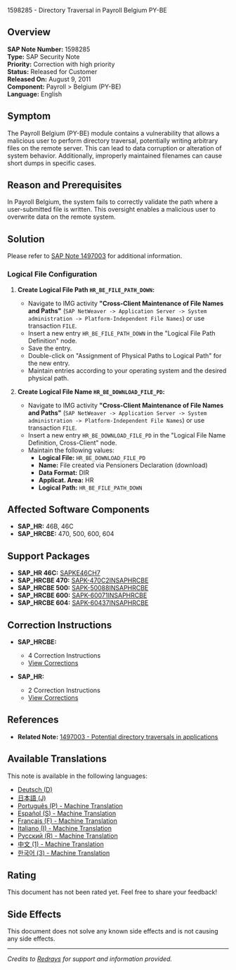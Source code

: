 1598285 - Directory Traversal in Payroll Belgium PY-BE

## Overview

**SAP Note Number:** 1598285  
**Type:** SAP Security Note  
**Priority:** Correction with high priority  
**Status:** Released for Customer  
**Released On:** August 9, 2011  
**Component:** Payroll > Belgium (PY-BE)  
**Language:** English

## Symptom

The Payroll Belgium (PY-BE) module contains a vulnerability that allows a malicious user to perform directory traversal, potentially writing arbitrary files on the remote server. This can lead to data corruption or alteration of system behavior. Additionally, improperly maintained filenames can cause short dumps in specific cases.

## Reason and Prerequisites

In Payroll Belgium, the system fails to correctly validate the path where a user-submitted file is written. This oversight enables a malicious user to overwrite data on the remote system.

## Solution

Please refer to [SAP Note 1497003](https://me.sap.com/notes/1497003) for additional information.

### Logical File Configuration

1. **Create Logical File Path `HR_BE_FILE_PATH_DOWN`:**
   - Navigate to IMG activity **"Cross-Client Maintenance of File Names and Paths"** (`SAP NetWeaver -> Application Server -> System administration -> Platform-Independent File Names`) or use transaction `FILE`.
   - Insert a new entry `HR_BE_FILE_PATH_DOWN` in the "Logical File Path Definition" node.
   - Save the entry.
   - Double-click on "Assignment of Physical Paths to Logical Path" for the new entry.
   - Maintain entries according to your operating system and the desired physical path.

2. **Create Logical File Name `HR_BE_DOWNLOAD_FILE_PD`:**
   - Navigate to IMG activity **"Cross-Client Maintenance of File Names and Paths"** (`SAP NetWeaver -> Application Server -> System administration -> Platform-Independent File Names`) or use transaction `FILE`.
   - Insert a new entry `HR_BE_DOWNLOAD_FILE_PD` in the "Logical File Name Definition, Cross-Client" node.
   - Maintain the following values:
     - **Logical File:** `HR_BE_DOWNLOAD_FILE_PD`
     - **Name:** File created via Pensioners Declaration (download)
     - **Data Format:** DIR
     - **Applicat. Area:** HR
     - **Logical Path:** `HR_BE_FILE_PATH_DOWN`

## Affected Software Components

- **SAP_HR:** 46B, 46C
- **SAP_HRCBE:** 470, 500, 600, 604

## Support Packages

- **SAP_HR 46C:** [SAPKE46CH7](https://me.sap.com/supportpackage/SAPKE46CH7)
- **SAP_HRCBE 470:** [SAPK-470C2INSAPHRCBE](https://me.sap.com/supportpackage/SAPK-470C2INSAPHRCBE)
- **SAP_HRCBE 500:** [SAPK-50088INSAPHRCBE](https://me.sap.com/supportpackage/SAPK-50088INSAPHRCBE)
- **SAP_HRCBE 600:** [SAPK-60071INSAPHRCBE](https://me.sap.com/supportpackage/SAPK-60071INSAPHRCBE)
- **SAP_HRCBE 604:** [SAPK-60437INSAPHRCBE](https://me.sap.com/supportpackage/SAPK-60437INSAPHRCBE)

## Correction Instructions

- **SAP_HRCBE:**
  - 4 Correction Instructions  
  - [View Corrections](https://me.sap.com/corrins/0001598285/6477)
  
- **SAP_HR:**
  - 2 Correction Instructions  
  - [View Corrections](https://me.sap.com/corrins/0001598285/2)

## References

- **Related Note:** [1497003 - Potential directory traversals in applications](https://me.sap.com/notes/1497003)

## Available Translations

This note is available in the following languages:

- [Deutsch (D)](https://me.sap.com/notes/0001598285/D)
- [日本語 (J)](https://me.sap.com/notes/0001598285/J)
- [Português (P) - Machine Translation](https://me.sap.com/notes/0001598285/P)
- [Español (S) - Machine Translation](https://me.sap.com/notes/0001598285/S)
- [Français (F) - Machine Translation](https://me.sap.com/notes/0001598285/F)
- [Italiano (I) - Machine Translation](https://me.sap.com/notes/0001598285/I)
- [Русский (R) - Machine Translation](https://me.sap.com/notes/0001598285/R)
- [中文 (1) - Machine Translation](https://me.sap.com/notes/0001598285/1)
- [한국어 (3) - Machine Translation](https://me.sap.com/notes/0001598285/3)

## Rating

This document has not been rated yet. Feel free to share your feedback!

## Side Effects

This document does not solve any known side effects and is not causing any side effects.

---

*Credits to [Redrays](https://redrays.io) for support and information provided.*